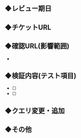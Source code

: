 ## ◆レビュー期日


## ◆チケットURL


## ◆確認URL(影響範囲)
- 

## ◆検証内容(テスト項目)
- [ ] 
- [ ] 

## ◆クエリ変更・追加


## ◆その他

